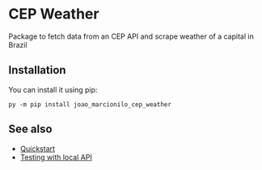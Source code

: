 # CEP Weather

Package to fetch data from an CEP API and scrape weather of a capital in Brazil

## Installation

You can install it using pip:

```
py -m pip install joao_marcionilo_cep_weather
```

## See also

- [Quickstart](/quickstart)
- [Testing with local API](/server)